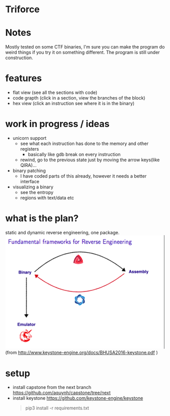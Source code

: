 

# Triforce

#   Notes
Mostly tested on some CTF binaries, I'm sure you can make the program do weird things if you try it on something different. The program is still under construction.

#	features
-	flat view (see all the sections with code)
-	code grapth (click in a section, view the branches of the block)
-	hex view (click an instruction see where it is in the binary)

#	work in progress / ideas
-	unicorn support
	-	see what each instruction has done to the memory and other registers
		-	basically like gdb break on every instruction
	-	rewind, go to the previous state just by moving the arrow keys(like QIRA)...
-	binary patching
	-	I have coded parts of this already, however it needs a better interface
-	visualizing a binary
	-	see the entropy
	-	regions with text/data etc

#   what is the plan?
static and dynamic reverse engineering, one package.
<img src="README/idea.png"  width="500px" />
(from http://www.keystone-engine.org/docs/BHUSA2016-keystone.pdf )

# setup
-	install capstone from the next branch
		https://github.com/aquynh/capstone/tree/next
- install keystone
		https://github.com/keystone-engine/keystone
    >  pip3 install -r requirements.txt
